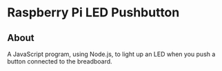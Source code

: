 # Raspberry Pi LED Pushbutton

## About

A JavaScript program, using Node.js, to light up an LED when you push a button connected to the breadboard.
